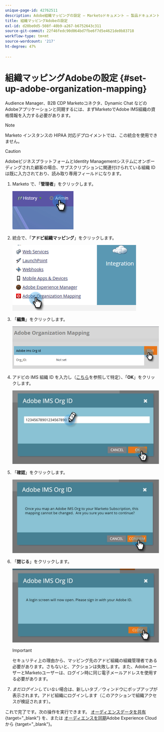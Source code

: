```yaml
---
unique-page-id: 42762511
description: Adobe組織マッピングの設定 — Marketoドキュメント — 製品ドキュメント
title: 組織マッピングAdobeの設定
exl-id: d20be0d5-508f-40b9-a267-b6752643c311
source-git-commit: 22f46fedc90d064bd7fbe6f7d5e4621de0b83718
workflow-type: tm+mt
source-wordcount: '217'
ht-degree: 47%

---
```


# 組織マッピングAdobeの設定 {#set-up-adobe-organization-mapping}

Audience Manager、B2B CDP Marketoコネクタ、Dynamic Chat などのAdobeアプリケーションと同期するには、まずMarketoでAdobe IMS組織の資格情報を入力する必要があります。

>[!NOTE]
>
>Marketo インスタンスの HIPAA 対応デプロイメントでは、この統合を使用できません。

>[!CAUTION]
>
>AdobeビジネスプラットフォームとIdentity Managementシステムにオンボーディングされた顧客の場合、サブスクリプションに関連付けられている組織 ID は既に入力されており、読み取り専用フィールドになります。

1. Marketo で、「**管理者**」をクリックします。

   ![](assets/set-up-adobe-experience-cloud-audience-sharing-1.png)

1. 統合で、「**アドビ組織マッピング**」をクリックします。

   ![](assets/set-up-adobe-experience-cloud-audience-sharing-2.png)

1. 「**編集**」をクリックします。

   ![](assets/set-up-adobe-experience-cloud-audience-sharing-3.png)

1. アドビの IMS 組織 ID を入力し（[こちら](https://experienceleague.adobe.com/docs/control-panel/using/faq.html)を参照して特定）、「**OK**」をクリックします。

   ![](assets/set-up-adobe-experience-cloud-audience-sharing-4.png)

1. 「**確認**」をクリックします。

   ![](assets/set-up-adobe-experience-cloud-audience-sharing-5.png)

1. 「**閉じる**」をクリックします。

   ![](assets/set-up-adobe-experience-cloud-audience-sharing-6.png)

   >[!IMPORTANT]
   >
   >セキュリティ上の理由から、マッピング先のアドビ組織の組織管理者である必要があります。さもないと、アクションは失敗します。また、AdobeユーザーとMarketoユーザーは、ログイン時に同じ電子メールアドレスを使用する必要があります。

1. _まだログインしていない_&#x200B;場合は、新しいタブ／ウィンドウにポップアップが表示されます。アドビ組織にログインします（このアクションで組織アクセスが検証されます）。

これで完了です。次の操作を実行できます。 [オーディエンスデータを共有](/help/marketo/product-docs/core-marketo-concepts/smart-lists-and-static-lists/static-lists/send-a-list-to-adobe-experience-cloud.md){target=&quot;_blank&quot;} を、または [オーディエンスを同期](/help/marketo/product-docs/adobe-experience-cloud-integrations/sync-an-audience-from-adobe-experience-cloud.md)Adobe Experience Cloudから {target=&quot;_blank&quot;}。
